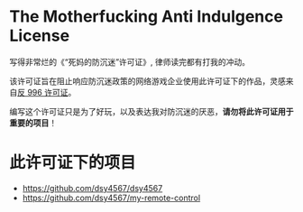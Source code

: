 # The Motherfucking Anti Indulgence License

写得非常烂的《“死妈的防沉迷”许可证》, 律师读完都有打我的冲动。

该许可证旨在阻止响应防沉迷政策的网络游戏企业使用此许可证下的作品，灵感来自[反 996 许可证](https://github.com/996icu/996.ICU/blob/master/LICENSE_CN)。

编写这个许可证只是为了好玩，以及表达我对防沉迷的厌恶，**请勿将此许可证用于重要的项目**！

# 此许可证下的项目

- https://github.com/dsy4567/dsy4567
- https://github.com/dsy4567/my-remote-control
